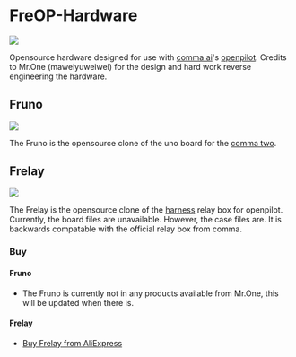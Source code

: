 # FreOP-Hardware
[![](https://i.imgur.com/U743k4o.png[/img])](#) 

Opensource hardware designed for use with [comma.ai](https://comma.ai/)'s [openpilot](https://github.com/commaai/openpilot). Credits to Mr.One (maweiyuweiwei) for the design and hard work reverse engineering the hardware.

## Fruno
[![](https://rawcdn.githack.com/Open-OpenPilot-Hardware/Frardware/main/Doc/Fruno.png[/img])](#) 

The Fruno is the opensource clone of the uno board for the [comma two](https://comma.ai/shop/products/comma-two-devkit).

## Frelay
[![](https://rawcdn.githack.com/Open-OpenPilot-Hardware/Frardware/main/Doc/Frelay.png[/img])](#)

The Frelay is the opensource clone of the [harness](https://comma.ai/shop/products/comma-car-harness) relay box for openpilot. Currently, the board files are unavailable. However, the case files are. It is backwards compatable with the official relay box from comma.

### Buy

#### Fruno

- The Fruno is currently not in any products available from Mr.One, this will be updated when there is.

#### Frelay

- [Buy Frelay from AliExpress](https://www.aliexpress.com/item/1005003832897283.html)
